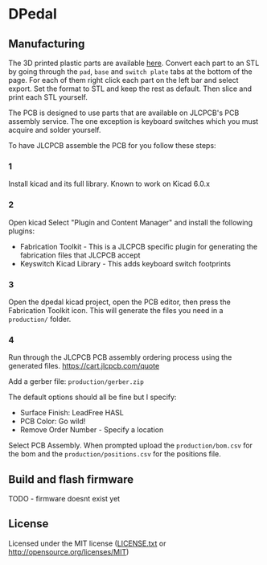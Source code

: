 # DPedal

## Manufacturing

The 3D printed plastic parts are available [here](https://cad.onshape.com/documents/b3650977a607511c32026f52/w/79027c5ddd8ad99ee7db1e2a/e/7192077cb58abe7f31bd20c3?renderMode=0&uiState=63ad8d5084623c01cce27891).
Convert each part to an STL by going through the `pad`, `base` and `switch plate` tabs at the bottom of the page.
For each of them right click each part on the left bar and select export.
Set the format to STL and keep the rest as default.
Then slice and print each STL yourself.

The PCB is designed to use parts that are available on JLCPCB's PCB assembly service.
The one exception is keyboard switches which you must acquire and solder yourself.

To have JLCPCB assemble the PCB for you follow these steps:

### 1
Install kicad and its full library.
Known to work on Kicad 6.0.x

### 2
Open kicad 
Select "Plugin and Content Manager" and install the following plugins:
* Fabrication Toolkit - This is a JLCPCB specific plugin for generating the fabrication files that JLCPCB accept
* Keyswitch Kicad Library - This adds keyboard switch footprints

### 3
Open the dpedal kicad project, open the PCB editor, then press the Fabrication Toolkit icon.
This will generate the files you need in a `production/` folder.

### 4
Run through the JLCPCB PCB assembly ordering process using the generated files.
https://cart.jlcpcb.com/quote

Add a gerber file: `production/gerber.zip`

The default options should all be fine but I specify:
* Surface Finish: LeadFree HASL
* PCB Color: Go wild!
* Remove Order Number - Specify a location

Select PCB Assembly.
When prompted upload the `production/bom.csv` for the bom and the `production/positions.csv` for the positions file.

## Build and flash firmware

TODO - firmware doesnt exist yet

## License

Licensed under the MIT license ([LICENSE.txt](license.txt) or <http://opensource.org/licenses/MIT>)
